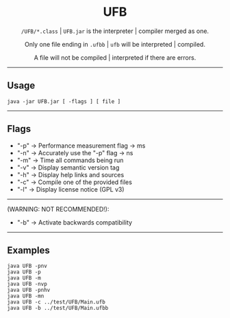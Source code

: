 <div align="center">

# UFB

`/UFB/*.class` | `UFB.jar` is the interpreter | compiler merged as one.

Only one file ending in `.ufbb` | `ufb` will be interpreted | compiled.

A file will not be compiled | interpreted if there are errors.

</div>

---

## Usage

```shell
java -jar UFB.jar [ -flags ] [ file ]
```

---

## Flags

- "-p" -> Performance measurement flag -> ms
- "-n" -> Accurately use the "-p" flag -> ns
- "-m" -> Time all commands being run
- "-v" -> Display semantic version tag
- "-h" -> Display help links and sources
- "-c" -> Compile one of the provided files
- "-l" -> Display license notice (GPL v3)

---

(WARNING: NOT RECOMMENDED!):
- "-b" -> Activate backwards compatibility

---

## Examples

```shell
java UFB -pnv
java UFB -p
java UFB -m
java UFB -nvp
java UFB -pnhv
java UFB -mn
java UFB -c ../test/UFB/Main.ufb
java UFB -b ../test/UFB/Main.ufbb
```